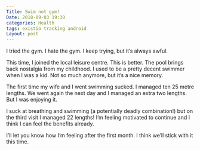 ```yaml
---
Title: Swim not gym!
Date: 2018-09-03 19:30
categories: Health
tags: existio tracking android
Layout: post
---
```

I tried the gym. I hate the gym. I keep trying, but it’s always awful.
 
 This time, I joined the local leisure centre. This is better. The pool brings back nostalgia from my childhood. I used to be a pretty decent swimmer when I was 
a kid. Not so much anymore, but it’s a nice memory.


The first time my wife and I went swimming sucked. I managed ten 25 metre lengths. We went again the next day and I managed an extra two lengths. But I was 
enjoying it.
 
I suck at breathing and swimming (a potentially deadly combination!) but on the third visit I managed 22 lengths! I’m feeling motivated to continue and I think 
I can feel the benefits already.
 
I’ll let you know how I’m feeling after the first month. I think we’ll stick with it this time.
